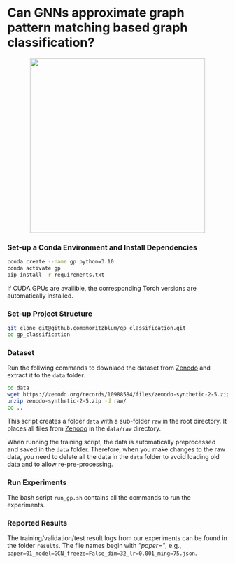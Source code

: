 
# Can GNNs approximate graph pattern matching based graph classification?

<p align="center">
<img src="https://anonymous.4open.science/api/repo/gp_classification-81B8/file/figures/enriched-DLM-example.png" width="400">
</p>


### Set-up a Conda Environment and Install Dependencies
```bash
conda create --name gp python=3.10
conda activate gp
pip install -r requirements.txt
```
If CUDA GPUs are availible, the corresponding Torch versions are automatically installed. 

### Set-up Project Structure
```bash
git clone git@github.com:moritzblum/gp_classification.git
cd gp_classification
```

### Dataset 
Run the follwing commands to downlaod the dataset from [Zenodo](https://doi.org/10.5281/zenodo.10988584) and extract it to the `data` folder. 
```bash
cd data
wget https://zenodo.org/records/10988584/files/zenodo-synthetic-2-5.zip
unzip zenodo-synthetic-2-5.zip -d raw/
cd ..
```

This script creates a folder `data` with a sub-folder `raw` in the root directory. It places all files from [Zenodo](https://doi.org/10.5281/zenodo.10988584) in the `data/raw` directory. 

When running the training script, the data is automatically preprocessed and saved in the `data` folder. Therefore, when you make changes 
to the raw data, you need to delete all the data in the `data` folder to avoid loading old data and to 
allow re-pre-processing.

### Run Experiments
The bash script `run_gp.sh` contains all the commands to run the experiments. 


### Reported Results 
The training/validation/test result logs from our experiments can be found in the folder `results`. The file names begin with *"paper="*, e.g., `paper=01_model=GCN_freeze=False_dim=32_lr=0.001_ming=75.json`.




